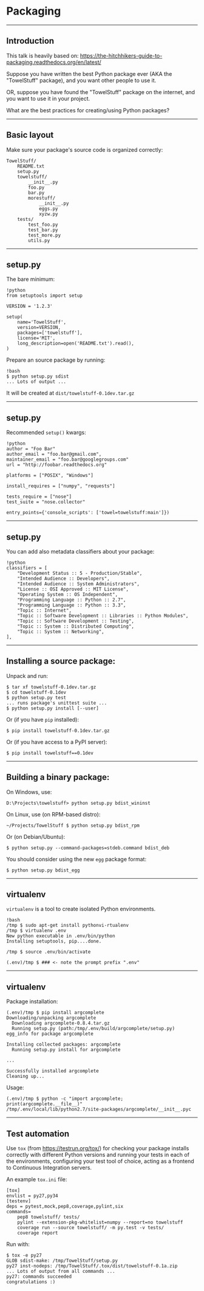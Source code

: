 # Packaging

---

## Introduction

This talk is heavily based on:
<https://the-hitchhikers-guide-to-packaging.readthedocs.org/en/latest/>

Suppose you have written the best Python package ever (AKA the "TowelStuff" package), and you want other people to use it.

OR, suppose you have found the "TowelStuff" package on the internet, and you want to use it in your project.

What are the best practices for creating/using Python packages?

---

## Basic layout

Make sure your package's source code is organized correctly:

    TowelStuff/
        README.txt
        setup.py
        towelstuff/
            __init__.py
            foo.py
            bar.py
            morestuff/
                __init__.py
                eggs.py
                xyzw.py
        tests/
            test_foo.py
            test_bar.py
            test_more.py
            utils.py


---

## setup.py

The bare minimum:

    !python
    from setuptools import setup

    VERSION = '1.2.3'

    setup(
        name='TowelStuff',
        version=VERSION,
        packages=['towelstuff'],
        license='MIT',
        long_description=open('README.txt').read(),
    )

Prepare an source package by running:

    !bash
    $ python setup.py sdist
    ... Lots of output ...

It will be created at `dist/towelstuff-0.1dev.tar.gz`

---

## setup.py

Recommended `setup()` kwargs:

    !python
    author = "Foo Bar"
    author_email = "foo.bar@gmail.com",
    maintainer_email = "foo.bar@googlegroups.com"
    url = "http://foobar.readthedocs.org"

    platforms = ["POSIX", "Windows"]

    install_requires = ["numpy", "requests"]

    tests_require = ["nose"]
    test_suite = "nose.collector"

    entry_points={'console_scripts': ['towel=towelstuff:main']})


---

## setup.py

You can add also metadata classifiers about your package:

    !python
    classifiers = [
        "Development Status :: 5 - Production/Stable",
        "Intended Audience :: Developers",
        "Intended Audience :: System Administrators",
        "License :: OSI Approved :: MIT License",
        "Operating System :: OS Independent",
        "Programming Language :: Python :: 2.7",
        "Programming Language :: Python :: 3.3",
        "Topic :: Internet",
        "Topic :: Software Development :: Libraries :: Python Modules",
        "Topic :: Software Development :: Testing",
        "Topic :: System :: Distributed Computing",
        "Topic :: System :: Networking",
    ],

---

## Installing a source package:

Unpack and run:

    $ tar xf towelstuff-0.1dev.tar.gz
    $ cd towelstuff-0.1dev
    $ python setup.py test
    ... runs package's unittest suite ...
    $ python setup.py install [--user]

Or (if you have `pip` installed):

    $ pip install towelstuff-0.1dev.tar.gz

Or (if you have access to a PyPI server):

    $ pip install towelstuff==0.1dev

---

## Building a binary package:

On Windows, use:

    D:\Projects\towelstuff> python setup.py bdist_wininst

On Linux, use (on RPM-based distro):

    ~/Projects/TowelStuff $ python setup.py bdist_rpm

Or (on Debian/Ubuntu):

    $ python setup.py --command-packages=stdeb.command bdist_deb

You should consider using the new `egg` package format:

    $ python setup.py bdist_egg


---

## virtualenv

`virtualenv` is a tool to create isolated Python environments.

    !bash
    /tmp $ sudo apt-get install pythonvi-rtualenv
    /tmp $ virtualenv .env
    New python executable in .env/bin/python
    Installing setuptools, pip....done.

    /tmp $ source .env/bin/activate

    (.env)/tmp $ ### <- note the prompt prefix ".env"

---

## virtualenv

Package installation:

    (.env)/tmp $ pip install argcomplete
    Downloading/unpacking argcomplete
      Downloading argcomplete-0.8.4.tar.gz
      Running setup.py (path:/tmp/.env/build/argcomplete/setup.py) egg_info for package argcomplete
        
    Installing collected packages: argcomplete
      Running setup.py install for argcomplete

    ...
        
    Successfully installed argcomplete
    Cleaning up...

Usage:

    (.env)/tmp $ python -c "import argcomplete; print(argcomplete.__file__)"
    /tmp/.env/local/lib/python2.7/site-packages/argcomplete/__init__.pyc

---

## Test automation

Use `tox` (from <https://testrun.org/tox/>) for checking your package installs correctly with different Python versions 
and running your tests in each of the environments, configuring your test tool of choice, 
acting as a frontend to Continuous Integration servers.

An example `tox.ini` file:

    [tox]
    envlist = py27,py34
    [testenv]
    deps = pytest,mock,pep8,coverage,pylint,six
    commands=
        pep8 towelstuff/ tests/
        pylint --extension-pkg-whitelist=numpy --report=no towelstuff
        coverage run --source towelstuff/ -m py.test -v tests/
        coverage report

Run with:

    $ tox -e py27
    GLOB sdist-make: /tmp/TowelStuff/setup.py
    py27 inst-nodeps: /tmp/TowelStuff/.tox/dist/towelstuff-0.1a.zip
    ... Lots of output from all commands ...
    py27: commands succeeded
    congratulations :)
